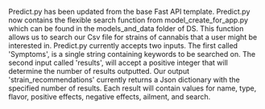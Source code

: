 
Predict.py has been updated from the base Fast API template. Predict.py now contains the flexible search function from
model_create_for_app.py which can be found in the models_and_data folder of DS. This function allows us to search our 
Csv file for strains of cannabis that a user might be interested in. Predict.py currently accepts two inputs.
The first called 'Symptoms', is a single string containing keywords to be searched on. The second input called 'results',
will accept a positive integer that will determine the number of results outputted. Our output 'strain_recommendations' currently
returns a Json dictionary with the specified number of results. Each result will contain values for name, type, flavor, positive effects,
negative effects, ailment, and search.  
